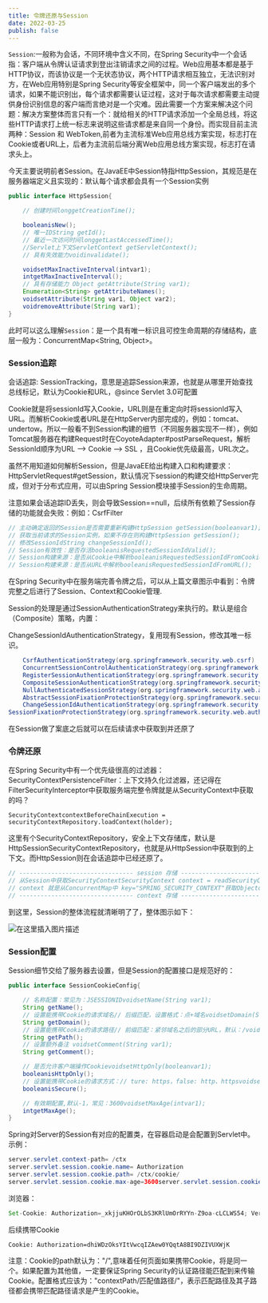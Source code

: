 ```yaml
---
title: 令牌还原与Session
date: 2022-03-25
publish: false
---
```


`Session`:一般称为会话，不同环境中含义不同，在Spring Security中一个会话指：客户端从令牌认证请求到登出注销请求之间的过程。Web应用基本都是基于HTTP协议，而该协议是一个无状态协议，两个HTTP请求相互独立，无法识别对方，在Web应用特别是Spring Security等安全框架中，同一个客户端发出的多个请求，如果不能识别出，每个请求都需要认证过程，这对于每次请求都需要主动提供身份识别信息的客户端而言绝对是一个灾难。因此需要一个方案来解决这个问题：解决方案整体而言只有一个：就给相关的HTTP请求添加一个全局总线，将这些HTTP请求打上统一标志来说明这些请求都是来自同一个身份。而实现目前主流两种：Session 和 WebToken,前者为主流标准Web应用总线方案实现，标志打在Cookie或者URL上，后者为主流前后端分离Web应用总线方案实现，标志打在请求头上。

今天主要说明前者Session。在JavaEE中Session特指HttpSession，其规范是在服务器端定义且实现的：默认每个请求都会具有一个Session实例

```java
public interface HttpSession{

    // 创建时间longgetCreationTime();

    booleanisNew();
    // 唯一IDString getId();
    // 最近一次访问时间longgetLastAccessedTime();
    //Servlet上下文ServletContext getServletContext();
    // 具有失效能力voidinvalidate();

    voidsetMaxInactiveInterval(intvar1);
    intgetMaxInactiveInterval();
    // 具有存储能力 Object getAttribute(String var1);
    Enumeration<String> getAttributeNames();
    voidsetAttribute(String var1, Object var2);
    voidremoveAttribute(String var1);
}
```

此时可以这么理解`Session`：是一个具有唯一标识且可控生命周期的存储结构，底层一般为：ConcurrentMap<String, Object>。

### Session追踪

会话追踪: SessionTracking，意思是追踪Session来源，也就是从哪里开始查找总线标记，默认为Cookie和URL，@since Servlet 3.0可配置

Cookie就是将sessionId写入Cookie，URL则是在重定向时将sessionId写入URL。而解析Cookie或者URL是在HttpServer内部完成的，例如：tomcat、undertow。所以一般看不到Session构建的细节（不同服务器实现不一样），例如Tomcat服务器在构建Request时在CoyoteAdapter#postParseRequest，解析SessionId顺序为URL --> Cookie --> SSL ，且Cookie优先级最高，URL次之。


虽然不用知道如何解析Session，但是JavaEE给出构建入口和构建要求：HttpServletRequest#getSession，默认情况下session的构建交给HttpServer完成，但对于分布式应用，可以由Spring Session模块接手Session的生命周期。

注意如果会话追踪ID丢失，则会导致Session==null，后续所有依赖了Session存储的功能就会失败：例如：CsrfFilter


```java
// 主动确定返回的Session是否需要重新构建HttpSession getSession(booleanvar1);
// 获取当前请求的Session实例，如果不存在则构建HttpSession getSession();
// 修改SessionIdString changeSessionId();
// Session有效性：是否存活booleanisRequestedSessionIdValid();
// Session构建来源：是否从Cookie中解析booleanisRequestedSessionIdFromCookie();
// Session构建来源：是否从URL中解析booleanisRequestedSessionIdFromURL();
```

在Spring Security中在服务端完善令牌之后，可以从上篇文章图示中看到：令牌完整之后进行了Session、Context和Cookie管理.


Session的处理是通过SessionAuthenticationStrategy来执行的。默认是组合（Composite）策略，内置：

ChangeSessionIdAuthenticationStrategy，复用现有Session，修改其唯一标识。

```java
    CsrfAuthenticationStrategy(org.springframework.security.web.csrf)
    ConcurrentSessionControlAuthenticationStrategy(org.springframework.security.web.authentication.session)
    RegisterSessionAuthenticationStrategy(org.springframework.security.web.authentication.session)
    CompositeSessionAuthenticationStrategy(org.springframework.security.web.authentication.session)
    NullAuthenticatedSessionStrategy(org.springframework.security.web.authentication.session)
    AbstractSessionFixationProtectionStrategy(org.springframework.security.web.authentication.session)
    ChangeSessionIdAuthenticationStrategy(org.springframework.security.web.authentication.session)
SessionFixationProtectionStrategy(org.springframework.security.web.authentication.session)
```

在Session做了案底之后就可以在后续请求中获取到并还原了

### 令牌还原

在Spring Security中有一个优先级很高的过滤器：SecurityContextPersistenceFilter：上下文持久化过滤器，还记得在FilterSecurityInterceptor中获取服务端完整令牌就是从SecurityContext中获取的吗？

`SecurityContextcontextBeforeChainExecution = securityContextRepository.loadContext(holder);`

这里有个SecurityContextRepository，安全上下文存储库，默认是HttpSessionSecurityContextRepository，也就是从HttpSession中获取到的上下文。而HttpSession则在会话追踪中已经还原了。

```java
// -------------------------------- session 存储 ------------------------------// 先获取到请求中的SessionHttpSession httpSession = request.getSession(false);
// 从Session中获取SecurityContextSecurityContext context = readSecurityContextFromSession(httpSession);
// context 就是从ConcurrentMap中 key="SPRING_SECURITY_CONTEXT"获取ObjectcontextFromSession = httpSession.getAttribute(springSecurityContextKey);
// -------------------------------- context 存储 ------------------------------SecurityContextHolder.setContext(context);
```

到这里，Session的整体流程就清晰明了了，整体图示如下：

![在这里插入图片描述](https://img-blog.csdnimg.cn/1ba8f7c713234b5f8d84d445b0ba82ee.png?x-oss-process=image/watermark,type_d3F5LXplbmhlaQ,shadow_50,text_Q1NETiBAbGVlZGNvZGVKb2huMDE=,size_14,color_FFFFFF,t_70,g_se,x_16)

### Session配置

Session细节交给了服务器去设置，但是Session的配置接口是规范好的：

```java
public interface SessionCookieConfig{

    // 名称配置：常见为：JSESSIONIDvoidsetName(String var1);
    String getName();
    // 设置能携带Cookie的请求域名// 后缀匹配，设置格式：点+域名voidsetDomain(String var1);
    String getDomain();
    // 设置能携带Cookie的请求路径// 前缀匹配：紧邻域名之后的部分URL，默认：/voidsetPath(String var1);
    String getPath();
    // 设置额外备注 voidsetComment(String var1);
    String getComment();

    // 是否允许客户端操作CookievoidsetHttpOnly(booleanvar1);
    booleanisHttpOnly();
    // 设置能携带Cookie的请求方式：// ture: https，false: http、httpsvoidsetSecure(booleanvar1);
    booleanisSecure();

    // 有效期配置,默认-1，常见：3600voidsetMaxAge(intvar1);
    intgetMaxAge();
}

```

Spring对Server的Session有对应的配置类，在容器启动是会配置到Servlet中。示例：

```java
server.servlet.context-path= /ctx
server.servlet.session.cookie.name= Authorization
server.servlet.session.cookie.path= /ctx/cookie/
server.servlet.session.cookie.max-age=3600server.servlet.session.cookie.http-only=trueserver.servlet.session.cookie.secure=falseserver.servlet.session.cookie.comment=new cookie name

```

浏览器：

```java
Set-Cookie: Authorization=_xkjjuKHOrOLbS3KRlUmOrRYYn-Z9oa-cLCLWS54; Version=1; Path=/ctx/cookie/; HttpOnly; Max-Age=3600; Expires=Mon, 26-Oct-2020 02:25:57 GMT; Comment="new cookie name"
```

后续携带Cookie

`Cookie: Authorization=dhiWDzOksYItVwcqIZAew0YQqtA8BI9DZIVUXWjK`

注意：Cookie的path默认为："/",意味着任何页面如果携带Cookie，将是同一个。如果配置为其他值，一定要保证Spring Security的认证路径能匹配到来传输Cookie。配置格式应该为："contextPath/匹配值路径/"，表示匹配路径及其子路径都会携带匹配路径请求是产生的Cookie。

